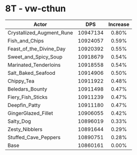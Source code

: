 # 8T - vw-cthun
| Actor | DPS | Increase |
|---|:---:|:---:|
|Crystallized_Augment_Rune|10947134|0.80%|
|Fish_and_Chips|10924057|0.59%|
|Feast_of_the_Divine_Day|10920392|0.55%|
|Sweet_and_Spicy_Soup|10918679|0.54%|
|Marinated_Tenderloins|10918558|0.54%|
|Salt_Baked_Seafood|10914906|0.50%|
|Chippy_Tea|10911922|0.48%|
|Beledars_Bounty|10911498|0.47%|
|Fiery_Fish_Sticks|10911239|0.47%|
|Deepfin_Patty|10911180|0.47%|
|GingerGlazed_Fillet|10906055|0.42%|
|Salty_Dog|10896019|0.33%|
|Zesty_Nibblers|10891644|0.29%|
|Stuffed_Cave_Peppers|10890751|0.28%|
|Base|10860161|0.00%|
